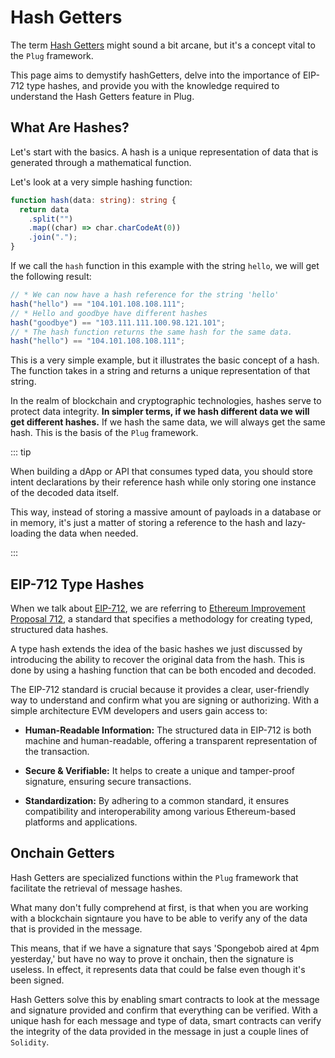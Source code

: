 # Hash Getters

The term [Hash Getters](/decoders/hash-getters) might sound a bit arcane, but it's a concept vital to the `Plug` framework.

This page aims to demystify hashGetters, delve into the importance of EIP-712 type hashes, and provide you with the knowledge required to understand the Hash Getters feature in Plug.

## What Are Hashes?

Let's start with the basics. A hash is a unique representation of data that is generated through a mathematical function.

Let's look at a very simple hashing function:

```typescript
function hash(data: string): string {
  return data
    .split("")
    .map((char) => char.charCodeAt(0))
    .join(".");
}
```

If we call the `hash` function in this example with the string `hello`, we will get the following result:

```typescript
// * We can now have a hash reference for the string 'hello'
hash("hello") == "104.101.108.108.111";
// * Hello and goodbye have different hashes
hash("goodbye") == "103.111.111.100.98.121.101";
// * The hash function returns the same hash for the same data.
hash("hello") == "104.101.108.108.111";
```

This is a very simple example, but it illustrates the basic concept of a hash. The function takes in a string and returns a unique representation of that string.

In the realm of blockchain and cryptographic technologies, hashes serve to protect data integrity. **In simpler terms, if we hash different data we will get different hashes.** If we hash the same data, we will always get the same hash. This is the basis of the `Plug` framework.

::: tip

When building a dApp or API that consumes typed data, you should store intent declarations by their reference hash while only storing one instance of the decoded data itself.

This way, instead of storing a massive amount of payloads in a database or in memory, it's just a matter of storing a reference to the hash and lazy-loading the data when needed.

:::

## EIP-712 Type Hashes

When we talk about [EIP-712](/decoders/eip-712), we are referring to [Ethereum Improvement Proposal 712](https://eips.ethereum.org/EIPS/eip-712), a standard that specifies a methodology for creating typed, structured data hashes.

A type hash extends the idea of the basic hashes we just discussed by introducing the ability to recover the original data from the hash. This is done by using a hashing function that can be both encoded and decoded.

The EIP-712 standard is crucial because it provides a clear, user-friendly way to understand and confirm what you are signing or authorizing. With a simple architecture EVM developers and users gain access to:

- **Human-Readable Information:** The structured data in EIP-712 is both machine and human-readable, offering a transparent representation of the transaction.

- **Secure & Verifiable:** It helps to create a unique and tamper-proof signature, ensuring secure transactions.

- **Standardization:** By adhering to a common standard, it ensures compatibility and interoperability among various Ethereum-based platforms and applications.

## Onchain Getters

Hash Getters are specialized functions within the `Plug` framework that facilitate the retrieval of message hashes.

What many don't fully comprehend at first, is that when you are working with a blockchain signtaure you have to be able to verify any of the data that is provided in the message.

This means, that if we have a signature that says 'Spongebob aired at 4pm yesterday,' but have no way to prove it onchain, then the signature is useless. In effect, it represents data that could be false even though it's been signed.

Hash Getters solve this by enabling smart contracts to look at the message and signature provided and confirm that everything can be verified. With a unique hash for each message and type of data, smart contracts can verify the integrity of the data provided in the message in just a couple lines of `Solidity`.

